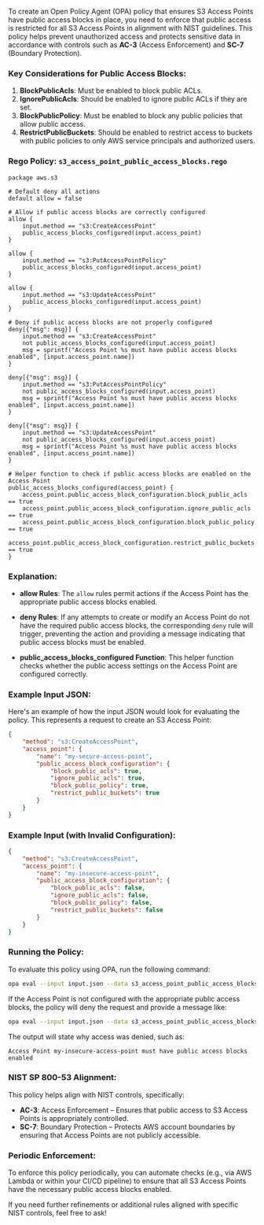 To create an Open Policy Agent (OPA) policy that ensures S3 Access Points have public access blocks in place, you need to enforce that public access is restricted for all S3 Access Points in alignment with NIST guidelines. This policy helps prevent unauthorized access and protects sensitive data in accordance with controls such as **AC-3** (Access Enforcement) and **SC-7** (Boundary Protection).

### Key Considerations for Public Access Blocks:
1. **BlockPublicAcls**: Must be enabled to block public ACLs.
2. **IgnorePublicAcls**: Should be enabled to ignore public ACLs if they are set.
3. **BlockPublicPolicy**: Must be enabled to block any public policies that allow public access.
4. **RestrictPublicBuckets**: Should be enabled to restrict access to buckets with public policies to only AWS service principals and authorized users.

### **Rego Policy: `s3_access_point_public_access_blocks.rego`**

```rego
package aws.s3

# Default deny all actions
default allow = false

# Allow if public access blocks are correctly configured
allow {
    input.method == "s3:CreateAccessPoint"
    public_access_blocks_configured(input.access_point)
}

allow {
    input.method == "s3:PutAccessPointPolicy"
    public_access_blocks_configured(input.access_point)
}

allow {
    input.method == "s3:UpdateAccessPoint"
    public_access_blocks_configured(input.access_point)
}

# Deny if public access blocks are not properly configured
deny[{"msg": msg}] {
    input.method == "s3:CreateAccessPoint"
    not public_access_blocks_configured(input.access_point)
    msg = sprintf("Access Point %s must have public access blocks enabled", [input.access_point.name])
}

deny[{"msg": msg}] {
    input.method == "s3:PutAccessPointPolicy"
    not public_access_blocks_configured(input.access_point)
    msg = sprintf("Access Point %s must have public access blocks enabled", [input.access_point.name])
}

deny[{"msg": msg}] {
    input.method == "s3:UpdateAccessPoint"
    not public_access_blocks_configured(input.access_point)
    msg = sprintf("Access Point %s must have public access blocks enabled", [input.access_point.name])
}

# Helper function to check if public access blocks are enabled on the Access Point
public_access_blocks_configured(access_point) {
    access_point.public_access_block_configuration.block_public_acls == true
    access_point.public_access_block_configuration.ignore_public_acls == true
    access_point.public_access_block_configuration.block_public_policy == true
    access_point.public_access_block_configuration.restrict_public_buckets == true
}
```

### **Explanation:**
- **allow Rules**: The `allow` rules permit actions if the Access Point has the appropriate public access blocks enabled. 

- **deny Rules**: If any attempts to create or modify an Access Point do not have the required public access blocks, the corresponding `deny` rule will trigger, preventing the action and providing a message indicating that public access blocks must be enabled.

- **public_access_blocks_configured Function**: This helper function checks whether the public access settings on the Access Point are configured correctly.

### **Example Input JSON:**
Here's an example of how the input JSON would look for evaluating the policy. This represents a request to create an S3 Access Point:

```json
{
    "method": "s3:CreateAccessPoint",
    "access_point": {
        "name": "my-secure-access-point",
        "public_access_block_configuration": {
            "block_public_acls": true,
            "ignore_public_acls": true,
            "block_public_policy": true,
            "restrict_public_buckets": true
        }
    }
}
```

### **Example Input (with Invalid Configuration):**
```json
{
    "method": "s3:CreateAccessPoint",
    "access_point": {
        "name": "my-insecure-access-point",
        "public_access_block_configuration": {
            "block_public_acls": false,
            "ignore_public_acls": false,
            "block_public_policy": false,
            "restrict_public_buckets": false
        }
    }
}
```

### **Running the Policy:**
To evaluate this policy using OPA, run the following command:

```bash
opa eval --input input.json --data s3_access_point_public_access_blocks.rego "data.aws.s3.allow"
```

If the Access Point is not configured with the appropriate public access blocks, the policy will deny the request and provide a message like:

```bash
opa eval --input input.json --data s3_access_point_public_access_blocks.rego "data.aws.s3.deny"
```

The output will state why access was denied, such as:

```
Access Point my-insecure-access-point must have public access blocks enabled
```

### **NIST SP 800-53 Alignment:**
This policy helps align with NIST controls, specifically:
- **AC-3**: Access Enforcement – Ensures that public access to S3 Access Points is appropriately controlled.
- **SC-7**: Boundary Protection – Protects AWS account boundaries by ensuring that Access Points are not publicly accessible.

### **Periodic Enforcement:**
To enforce this policy periodically, you can automate checks (e.g., via AWS Lambda or within your CI/CD pipeline) to ensure that all S3 Access Points have the necessary public access blocks enabled.

If you need further refinements or additional rules aligned with specific NIST controls, feel free to ask!
